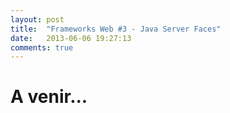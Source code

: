 ```yaml
---
layout: post
title:  "Frameworks Web #3 - Java Server Faces"
date:   2013-06-06 19:27:13
comments: true
---
```


A venir...
==========